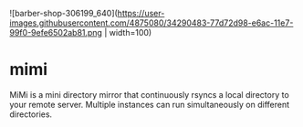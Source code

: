 
![barber-shop-306199_640](https://user-images.githubusercontent.com/4875080/34290483-77d72d98-e6ac-11e7-99f0-9efe6502ab81.png | width=100)

# mimi
MiMi is a mini directory mirror that continuously rsyncs a local directory to your remote server. Multiple instances can run simultaneously on different directories.
